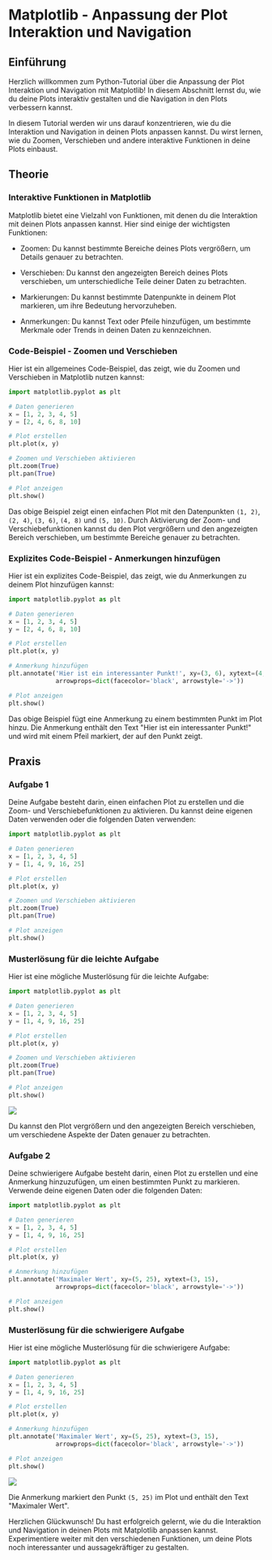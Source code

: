 # Matplotlib - Anpassung der Plot Interaktion und Navigation

## Einführung

Herzlich willkommen zum Python-Tutorial über die Anpassung der Plot Interaktion und Navigation mit Matplotlib! In diesem Abschnitt lernst du, wie du deine Plots interaktiv gestalten und die Navigation in den Plots verbessern kannst.

In diesem Tutorial werden wir uns darauf konzentrieren, wie du die Interaktion und Navigation in deinen Plots anpassen kannst. Du wirst lernen, wie du Zoomen, Verschieben und andere interaktive Funktionen in deine Plots einbaust.

## Theorie

### Interaktive Funktionen in Matplotlib

Matplotlib bietet eine Vielzahl von Funktionen, mit denen du die Interaktion mit deinen Plots anpassen kannst. Hier sind einige der wichtigsten Funktionen:

- Zoomen: Du kannst bestimmte Bereiche deines Plots vergrößern, um Details genauer zu betrachten.

- Verschieben: Du kannst den angezeigten Bereich deines Plots verschieben, um unterschiedliche Teile deiner Daten zu betrachten.

- Markierungen: Du kannst bestimmte Datenpunkte in deinem Plot markieren, um ihre Bedeutung hervorzuheben.

- Anmerkungen: Du kannst Text oder Pfeile hinzufügen, um bestimmte Merkmale oder Trends in deinen Daten zu kennzeichnen.

### Code-Beispiel - Zoomen und Verschieben

Hier ist ein allgemeines Code-Beispiel, das zeigt, wie du Zoomen und Verschieben in Matplotlib nutzen kannst:

```python
import matplotlib.pyplot as plt

# Daten generieren
x = [1, 2, 3, 4, 5]
y = [2, 4, 6, 8, 10]

# Plot erstellen
plt.plot(x, y)

# Zoomen und Verschieben aktivieren
plt.zoom(True)
plt.pan(True)

# Plot anzeigen
plt.show()
```

Das obige Beispiel zeigt einen einfachen Plot mit den Datenpunkten `(1, 2)`, `(2, 4)`, `(3, 6)`, `(4, 8)` und `(5, 10)`. Durch Aktivierung der Zoom- und Verschiebefunktionen kannst du den Plot vergrößern und den angezeigten Bereich verschieben, um bestimmte Bereiche genauer zu betrachten.

### Explizites Code-Beispiel - Anmerkungen hinzufügen

Hier ist ein explizites Code-Beispiel, das zeigt, wie du Anmerkungen zu deinem Plot hinzufügen kannst:

```python
import matplotlib.pyplot as plt

# Daten generieren
x = [1, 2, 3, 4, 5]
y = [2, 4, 6, 8, 10]

# Plot erstellen
plt.plot(x, y)

# Anmerkung hinzufügen
plt.annotate('Hier ist ein interessanter Punkt!', xy=(3, 6), xytext=(4, 8),
             arrowprops=dict(facecolor='black', arrowstyle='->'))

# Plot anzeigen
plt.show()
```

Das obige Beispiel fügt eine Anmerkung zu einem bestimmten Punkt im Plot hinzu. Die Anmerkung enthält den Text "Hier ist ein interessanter Punkt!" und wird mit einem Pfeil markiert, der auf den Punkt zeigt.

## Praxis

### Aufgabe 1

Deine Aufgabe besteht darin, einen einfachen Plot zu erstellen und die Zoom- und Verschiebefunktionen zu aktivieren. Du kannst deine eigenen Daten verwenden oder die folgenden Daten verwenden:

```python
import matplotlib.pyplot as plt

# Daten generieren
x = [1, 2, 3, 4, 5]
y = [1, 4, 9, 16, 25]

# Plot erstellen
plt.plot(x, y)

# Zoomen und Verschieben aktivieren
plt.zoom(True)
plt.pan(True)

# Plot anzeigen
plt.show()
```

### Musterlösung für die leichte Aufgabe

Hier ist eine mögliche Musterlösung für die leichte Aufgabe:

```python
import matplotlib.pyplot as plt

# Daten generieren
x = [1, 2, 3, 4, 5]
y = [1, 4, 9, 16, 25]

# Plot erstellen
plt.plot(x, y)

# Zoomen und Verschieben aktivieren
plt.zoom(True)
plt.pan(True)

# Plot anzeigen
plt.show()
```

![](https://github.com/janehlenb/Projektarbeit-ChatGPT-Python/blob/main/Images/Darstellung/Fortgeschrittene_Plot_Techniken/Anpassung_der_Plot-Interaktion_und_Navigation/ms_aufgabe1.png)

Du kannst den Plot vergrößern und den angezeigten Bereich verschieben, um verschiedene Aspekte der Daten genauer zu betrachten.

### Aufgabe 2

Deine schwierigere Aufgabe besteht darin, einen Plot zu erstellen und eine Anmerkung hinzuzufügen, um einen bestimmten Punkt zu markieren. Verwende deine eigenen Daten oder die folgenden Daten:

```python
import matplotlib.pyplot as plt

# Daten generieren
x = [1, 2, 3, 4, 5]
y = [1, 4, 9, 16, 25]

# Plot erstellen
plt.plot(x, y)

# Anmerkung hinzufügen
plt.annotate('Maximaler Wert', xy=(5, 25), xytext=(3, 15),
             arrowprops=dict(facecolor='black', arrowstyle='->'))

# Plot anzeigen
plt.show()
```

### Musterlösung für die schwierigere Aufgabe

Hier ist eine mögliche Musterlösung für die schwierigere Aufgabe:

```python
import matplotlib.pyplot as plt

# Daten generieren
x = [1, 2, 3, 4, 5]
y = [1, 4, 9, 16, 25]

# Plot erstellen
plt.plot(x, y)

# Anmerkung hinzufügen
plt.annotate('Maximaler Wert', xy=(5, 25), xytext=(3, 15),
             arrowprops=dict(facecolor='black', arrowstyle='->'))

# Plot anzeigen
plt.show()
```

![](https://github.com/janehlenb/Projektarbeit-ChatGPT-Python/blob/main/Images/Darstellung/Fortgeschrittene_Plot_Techniken/Anpassung_der_Plot-Interaktion_und_Navigation/ms_aufgabe2.png)

Die Anmerkung markiert den Punkt `(5, 25)` im Plot und enthält den Text "Maximaler Wert".

Herzlichen Glückwunsch! Du hast erfolgreich gelernt, wie du die Interaktion und Navigation in deinen Plots mit Matplotlib anpassen kannst. Experimentiere weiter mit den verschiedenen Funktionen, um deine Plots noch interessanter und aussagekräftiger zu gestalten.